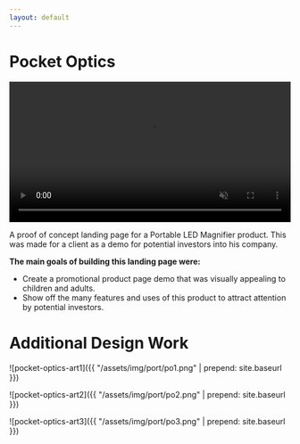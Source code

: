 ```yaml
---
layout: default
---
```

<div class="home">
    <h1 class="page-title">Pocket Optics</h1>
    <video width="100%" height="auto" muted autoplay loop controls>
            <source src="{{ "/assets/vid/port/po.mp4" | prepend: site.baseurl }}" type="video/mp4">
        Your browser does not support the video tag.
    </video>
</div>

A proof of concept landing page for a Portable LED Magnifier product. This was made for a client as a demo for potential investors into his company. 

**The main goals of building this landing page were:**
* Create a promotional product page demo that was visually appealing to children and adults. 
* Show off the many features and uses of this product to attract attention by potential investors. 

# Additional Design Work
![pocket-optics-art1]({{ "/assets/img/port/po1.png" | prepend: site.baseurl }})

![pocket-optics-art2]({{ "/assets/img/port/po2.png" | prepend: site.baseurl }})

![pocket-optics-art3]({{ "/assets/img/port/po3.png" | prepend: site.baseurl }})
